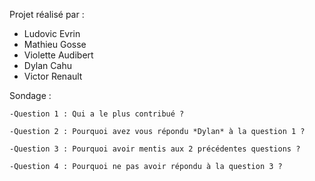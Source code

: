 Projet réalisé par :

- Ludovic Evrin
- Mathieu Gosse
- Violette Audibert
- Dylan Cahu
- Victor Renault

Sondage : 
```
-Question 1 : Qui a le plus contribué ?

-Question 2 : Pourquoi avez vous répondu *Dylan* à la question 1 ?

-Question 3 : Pourquoi avoir mentis aux 2 précédentes questions ?

-Question 4 : Pourquoi ne pas avoir répondu à la question 3 ?
